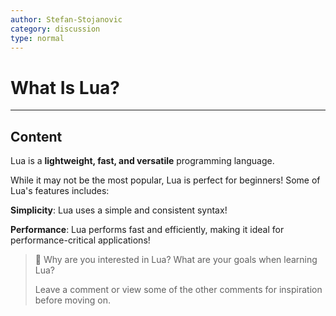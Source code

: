 ```yaml
---
author: Stefan-Stojanovic
category: discussion
type: normal
---
```


# What Is Lua?

---
## Content

Lua is a **lightweight, fast, and versatile** programming language.

While it may not be the most popular, Lua is perfect for beginners! Some of Lua's features includes:

**Simplicity**: Lua uses a simple and consistent syntax!

**Performance**: Lua performs fast and efficiently, making it ideal for performance-critical applications!

>💬 Why are you interested in Lua? What are your goals when learning Lua?
>
> Leave a comment or view some of the other comments for inspiration before moving on.